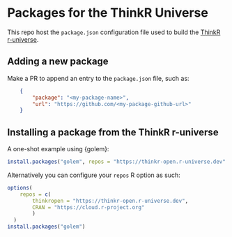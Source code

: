 
# Packages for the ThinkR Universe 

This repo host the `package.json` configuration file used to build the [ThinkR r-universe](//thinkr-open.r-universe.dev/).

## Adding a new package

Make a PR to append an entry to the `package.json` file, such as:

``` json
    {
        "package": "<my-package-name>",
        "url": "https://github.com/<my-package-github-url>"
    }
```

## Installing a package from the ThinkR r-universe

A one-shot example using {golem}:

``` r
install.packages("golem", repos = "https://thinkr-open.r-universe.dev" )

```
Alternatively you can configure your `repos` R option as such:

``` r
options(
    repos = c(
        thinkropen = "https://thinkr-open.r-universe.dev",
        CRAN = "https://cloud.r-project.org"
        )
  )
install.packages("golem")
```
